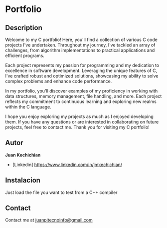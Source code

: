 # Portfolio

## Description

Welcome to my C portfolio! Here, you'll find a collection of various C code projects I've undertaken. Throughout my journey, I've tackled an array of challenges, from algorithm implementations to practical applications and efficient programs.

Each project represents my passion for programming and my dedication to excellence in software development. Leveraging the unique features of C, I've crafted robust and optimized solutions, showcasing my ability to solve complex problems and enhance code performance.

In my portfolio, you'll discover examples of my proficiency in working with data structures, memory management, file handling, and more. Each project reflects my commitment to continuous learning and exploring new realms within the C language.

I hope you enjoy exploring my projects as much as I enjoyed developing them. If you have any questions or are interested in collaborating on future projects, feel free to contact me. Thank you for visiting my C portfolio!

## Autor
**Juan Kechichian**

* [Linkedin] https://www.linkedin.com/in/jmkechichian/

## Instalacion

Just load the file you want to test from a C++ compiler

## Contact

Contact me at juanpitecnoinfo@gmail.com
